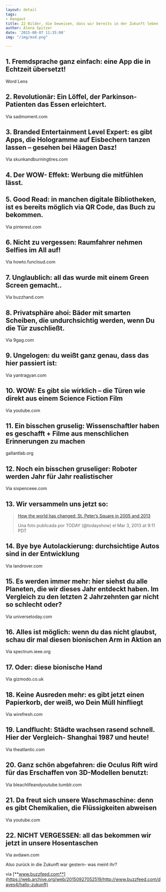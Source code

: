 ```yaml
---
layout: detail
tags:
- Hangout
title: 22 Bilder, die beweisen, dass wir bereits in der Zukunft leben
author: Alena Spitzer
date: '2015-08-07 11:35:00'
img: "/img/msd.png"

---
```

## 1. Fremdsprache ganz einfach: eine App die in Echtzeit übersetzt!

Word Lens

## 2. Revolutionär: Ein Löffel, der Parkinson-Patienten das Essen erleichtert.

Via sadmoment.com

## 3. Branded Entertainment Level Expert: es gibt Apps, die Hologramme auf Eisbechern tanzen lassen – gesehen bei Häagen Dasz!

Via skunkandburningtires.com

## 4. Der WOW- Effekt: Werbung die mitfühlen lässt.

## 5. Good Read: in manchen digitale Bibliotheken, ist es bereits möglich via QR Code, das Buch zu bekommen.

Via pinterest.com

## 6. Nicht zu vergessen: Raumfahrer nehmen Selfies im All auf!

Via howto.funcloud.com

## 7. Unglaublich: all das wurde mit einem Green Screen gemacht..

Via buzzhand.com

## 8. Privatsphäre ahoi: Bäder mit smarten Scheiben, die undurchsichtig werden, wenn Du die Tür zuschließt.

Via 9gag.com

## 9. Ungelogen: du weißt ganz genau, dass das hier passiert ist:

Via yantragyan.com

## 10. WOW: Es gibt sie wirklich – die Türen wie direkt aus einem Science Fiction Film

Via youtube.com

## 11. Ein bisschen gruselig: Wissenschaftler haben es geschafft + Filme aus menschlichen Erinnerungen zu machen

gallantlab.org

## 12. Noch ein bisschen gruseliger: Roboter werden Jahr für Jahr realistischer

Via sixpenceee.com

## 13. Wir versammeln uns jetzt so:

> [How the world has changed: St. Peter’s Square in 2005 and 2013](https://web.archive.org/web/20150927052519/https://instagram.com/p/W2BuMLQLRB/)
>
> Una foto publicada por TODAY (@todayshow) el Mar 3, 2013 at 9:11 PDT

## 14. Bye bye Autolackierung: durchsichtige Autos sind in der Entwicklung

Via landrover.com

## 15. Es werden immer mehr: hier siehst du alle Planeten, die wir dieses Jahr entdeckt haben. Im Vergleich zu den letzten 2 Jahrzehnten gar nicht so schlecht oder?

Via universetoday.com

## 16. Alles ist möglich: wenn du das nicht glaubst, schau dir mal diesen bionischen Arm in Aktion an

Via spectrum.ieee.org

## 17. Oder: diese bionische Hand

Via gizmodo.co.uk

## 18. Keine Ausreden mehr: es gibt jetzt einen Papierkorb, der weiß, wo Dein Müll hinfliegt

Via wirefresh.com

## 19. Landflucht: Städte wachsen rasend schnell. Hier der Vergleich- Shanghai 1987 und heute!

Via theatlantic.com

## 20. Ganz schön abgefahren: die Oculus Rift wird für das Erschaffen von 3D-Modellen benutzt:

Via bleachlifeandyoutube.tumblr.com

## 21. Da freut sich unsere Waschmaschine: denn es gibt Chemikalien, die Flüssigkeiten abweisen

Via youtube.com

## 22. NICHT VERGESSEN: all das bekommen wir jetzt in unsere Hosentaschen

Via avdawn.com

Also zurück in die Zukunft war gestern- was meint ihr?

via [**www.buzzfeed.com**](https://web.archive.org/web/20150927052519/http://www.buzzfeed.com/daves4/hallo-zukunft)
